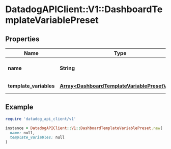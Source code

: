 # DatadogAPIClient::V1::DashboardTemplateVariablePreset

## Properties

| Name                   | Type                                                                                             | Description               | Notes      |
| ---------------------- | ------------------------------------------------------------------------------------------------ | ------------------------- | ---------- |
| **name**               | **String**                                                                                       | The name of the variable. | [optional] |
| **template_variables** | [**Array&lt;DashboardTemplateVariablePresetValue&gt;**](DashboardTemplateVariablePresetValue.md) | List of variables.        | [optional] |

## Example

```ruby
require 'datadog_api_client/v1'

instance = DatadogAPIClient::V1::DashboardTemplateVariablePreset.new(
  name: null,
  template_variables: null
)
```
